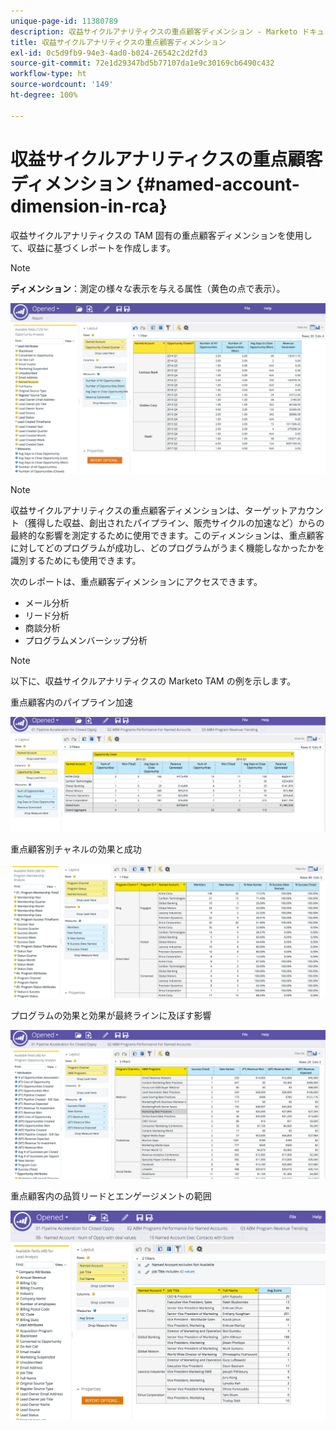 ```yaml
---
unique-page-id: 11380789
description: 収益サイクルアナリティクスの重点顧客ディメンション - Marketo ドキュメント - 製品ドキュメント
title: 収益サイクルアナリティクスの重点顧客ディメンション
exl-id: 0c5d9fb9-94e3-4ad0-b024-26542c2d2fd3
source-git-commit: 72e1d29347bd5b77107da1e9c30169cb6490c432
workflow-type: ht
source-wordcount: '149'
ht-degree: 100%

---
```


# 収益サイクルアナリティクスの重点顧客ディメンション {#named-account-dimension-in-rca}

収益サイクルアナリティクスの TAM 固有の重点顧客ディメンションを使用して、収益に基づくレポートを作成します。

>[!NOTE]
>
>**ディメンション**：測定の様々な表示を与える属性（黄色の点で表示）。

![](assets/one-2.png)

>[!NOTE]
>
>収益サイクルアナリティクスの重点顧客ディメンションは、ターゲットアカウント（獲得した収益、創出されたパイプライン、販売サイクルの加速など）からの最終的な影響を測定するために使用できます。このディメンションは、重点顧客に対してどのプログラムが成功し、どのプログラムがうまく機能しなかったかを識別するためにも使用できます。

次のレポートは、重点顧客ディメンションにアクセスできます。

* メール分析
* リード分析
* 商談分析
* プログラムメンバーシップ分析

>[!NOTE]
>
>以下に、収益サイクルアナリティクスの Marketo TAM の例を示します。

重点顧客内のパイプライン加速

![](assets/two-1.png)

重点顧客別チャネルの効果と成功

![](assets/three-2.png)

プログラムの効果と効果が最終ラインに及ぼす影響

![](assets/four-3.png)

重点顧客内の品質リードとエンゲージメントの範囲

![](assets/five-2.png)
